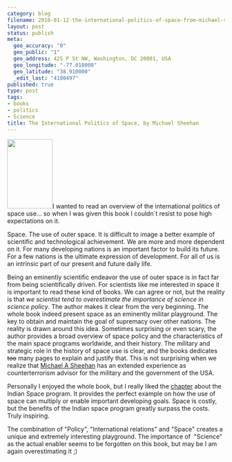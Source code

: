 ```yaml
--- 
category: blog
filename: 2010-01-12-the-international-politics-of-space-from-michael-sheehan.md
layout: post
status: publish
meta: 
  geo_accuracy: "0"
  geo_public: "1"
  geo_address: 425 P St NW, Washington, DC 20001, USA
  geo_longitude: "-77.018000"
  geo_latitude: "38.910000"
  _edit_last: "4180497"
published: true
type: post
tags: 
- books
- politics
- Science
title: The International Politics of Space, by Michael Sheehan
---
```

<a href="http://www.amazon.com/gp/product/0415399173?ie=UTF8&amp;tag=brunosan-20&amp;linkCode=as2&amp;camp=1789&amp;creative=390957&amp;creativeASIN=0415399173"><img class="alignright size-full wp-image-757" title="cover" src="http://nasonurb.files.wordpress.com/2010/01/cover1.jpeg" alt="" width="105" height="160" /></a>I wanted to read an overview of the international politics of space use… so when I was given this book I couldn´t resist to pose high expectations on it.

Space. The use of outer space. It is difficult to image a better example of scientific and technological achievement. We are more and more dependent on it. For many developing nations is an important factor to build its future. For a few nations is the ultimate expression of development. For all of us is an intrinsic part of our present and future daily life.

Being an eminently scientific endeavor the use of outer space is in fact far from being scientifically driven. For scientists like me interested in space it is important to read these kind of books. We can agree or not, but the reality is that <em>we scientist tend to overestimate the importance of science in science policy</em>. The author makes it clear from the very beginning. The whole book indeed present space as an eminently militar playground. The key to obtain and maintain the goal of supremacy over other nations. The reality is drawn around this idea. Sometimes surprising or even scary, the author provides a broad overview of space policy and the characteristics of the main space programs worldwide, and their history. The military and strategic role in the history of space use is clear, and the books dedicates <span style="text-decoration:line-through;">too</span> many pages to explain and justify that. This is not surprising when we realize that <a href="http://en.wikipedia.org/wiki/Michael_A._Sheehan">Michael A Sheehan</a> has an extended experience as counterterrorism advisor for the military and the government of the USA.

<!--more-->Personally I enjoyed the whole book, but I really liked the <a href="http://books.google.com/books?id=V-Z0kfqPHy8C&amp;printsec=frontcover&amp;hl=de&amp;source=gbs_v2_summary_r&amp;cad=0#v=onepage&amp;q=&amp;f=false">chapter</a> about the Indian Space program. It provides the perfect example on how the use of space can multiply or enable important developing goals. Space is costly, but the benefits of the Indian space program greatly surpass the costs. Truly inspiring.

The combination of "Policy", "International relations" and "Space" creates a unique and extremely interesting playground. The importance of  "Science" as the actual enabler seems to be forgotten on this book, but may be I am again overestimating it ;)
